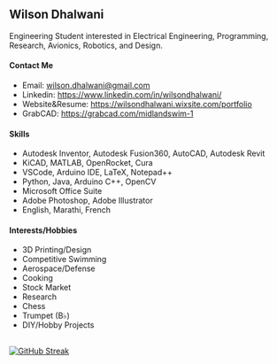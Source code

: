 ## Wilson Dhalwani

Engineering Student interested in Electrical Engineering, Programming, Research, Avionics, Robotics, and Design. 

#### Contact Me
- Email: wilson.dhalwani@gmail.com
- Linkedin: https://www.linkedin.com/in/wilsondhalwani/
- Website&Resume: https://wilsondhalwani.wixsite.com/portfolio
- GrabCAD: https://grabcad.com/midlandswim-1 



#### Skills
- Autodesk Inventor, Autodesk Fusion360, AutoCAD, Autodesk Revit 
- KiCAD, MATLAB, OpenRocket, Cura
- VSCode, Arduino IDE, LaTeX, Notepad++
- Python, Java, Arduino C++, OpenCV
- Microsoft Office Suite
- Adobe Photoshop, Adobe Illustrator 
- English, Marathi, French 

#### Interests/Hobbies
- 3D Printing/Design 
- Competitive Swimming
- Aerospace/Defense 
- Cooking 
- Stock Market 
- Research 
- Chess 
- Trumpet (B♭)
- DIY/Hobby Projects
##

[![GitHub Streak](https://streak-stats.demolab.com?user=Midlandswim&theme=hacker&border_radius=3&date_format=M%20j%5B%2C%20Y%5D&card_width=275&background=45%2C465D4A00%2C000000&stroke=2FFF3AB9&border=8CEB94&hide_current_streak=true&hide_longest_streak=true)](https://git.io/streak-stats)

<!---
Midlandswim/Midlandswim is a ✨ special ✨ repository because its `README.md` (this file) appears on your GitHub profile.
You can click the Preview link to take a look at your changes.
--->
